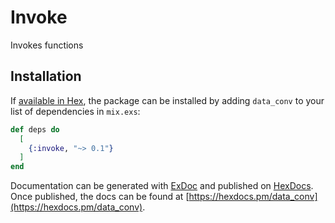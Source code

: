 # Invoke

Invokes functions

## Installation

If [available in Hex](https://hex.pm/docs/publish), the package can be installed
by adding `data_conv` to your list of dependencies in `mix.exs`:

```elixir
def deps do
  [
    {:invoke, "~> 0.1"}
  ]
end
```

Documentation can be generated with [ExDoc](https://github.com/elixir-lang/ex_doc)
and published on [HexDocs](https://hexdocs.pm). Once published, the docs can
be found at [https://hexdocs.pm/data_conv](https://hexdocs.pm/data_conv).

